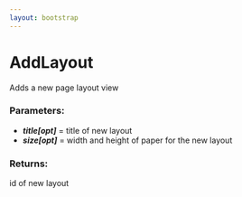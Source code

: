 ```yaml
---
layout: bootstrap
---
```


# AddLayout

Adds a new page layout view
          

### Parameters:

- ***title[opt]*** = title of new layout
- ***size[opt]*** = width and height of paper for the new layout
        

### Returns:


id of new layout
        


